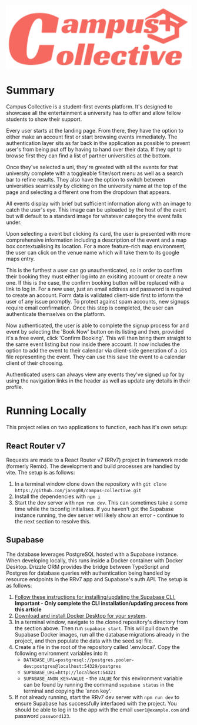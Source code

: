 <p align="center">
  <img alt="Logo for Campus Collective" src="./app/svgs/Logo.svg" width="512">
</p>

# Summary

Campus Collective is a student-first events platform. It's designed to showcase all the entertainment a university has to offer and allow fellow students to show their support.

Every user starts at the landing page. From there, they have the option to either make an account first or start browsing events immediately. The authentication layer sits as far back in the application as possible to prevent user's from being put off by having to hand over their data. If they opt to browse first they can find a list of partner universities at the bottom.

Once they've selected a uni, they're greeted with all the events for that university complete with a toggleable filter/sort menu as well as a search bar to refine results. They also have the option to switch between universities seamlessly by clicking on the university name at the top of the page and selecting a different one from the dropdown that appears.

All events display with brief but sufficient information along with an image to catch the user's eye. This image can be uploaded by the host of the event but will default to a standard image for whatever category the event falls under.

Upon selecting a event but clicking its card, the user is presented with more comprehensive information including a description of the event and a map box contextualising its location. For a more feature-rich map environment, the user can click on the venue name which will take them to its google maps entry.

This is the furthest a user can go unauthenticated, so in order to confirm their booking they must either log into an exisiting account or create a new one. If this is the case, the confirm booking button will be replaced with a link to log in. For a new user, just an email address and password is required to create an account. Form data is validated client-side first to inform the user of any issue promptly. To protect against spam accounts, new signups require email confirmation. Once this step is completed, the user can authenticate themselves on the platform.

Now authenticated, the user is able to complete the signup process for and event by selecting the 'Book Now' button on its listing and then, provided it's a free event, click 'Confirm Booking'. This will then bring them straight to the same event listing but now inside there account. It now includes the option to add the event to their calendar via client-side generation of a .ics file representing the event. They can use this save the event to a calendar client of their choosing.

Authenticated users can always view any events they've signed up for by using the navigation links in the header as well as update any details in their profile.

# Running Locally

This project relies on two applications to function, each has it's own setup:

## React Router v7

Requests are made to a React Router v7 (RRv7) project in framework mode (formerly Remix). The development and build processes are handled by vite. The setup is as follows:

1. In a terminal window clone down the repository with `git clone https://github.com/jansg08/campus-collective.git`
2. Install the dependencies with `npm i`
3. Start the dev server with `npm run dev`. This can sometimes take a some time while the tsconfig initialises. If you haven't got the Supabase instance running, the dev server will likely show an error - continue to the next section to resolve this.

## Supabase

The database leverages PostgreSQL hosted with a Supabase instance. When developing locally, this runs inside a Docker container with Docker Desktop. Drizzle ORM provides the bridge between TypeScript and Postgres for database queries with authentication being handled by resource endpoints in the RRv7 app and Supabase's auth API. The setup is as follows:

1. [Follow these instructions for installing/updating the Supabase CLI.](https://supabase.com/docs/guides/local-development/cli/getting-started?queryGroups=platform&platform=windows#installing-the-supabase-cli) **Important - Only complete the CLI installation/updating process from this article**
2. [Download and install Docker Desktop for your system](https://docs.docker.com/desktop/).
3. In a terminal window, navigate to the cloned repository's directory from the section above. Then run `supabase start`. This will pull down the Supabase Docker images, run all the database migrations already in the project, and then populate the data with the seed.sql file.
4. Create a file in the root of the repository called '.env.local'. Copy the following environment variables into it:
   - `DATABASE_URL=postgresql://postgres.pooler-dev:postgres@localhost:54329/postgres`
   - `SUPABASE_URL=http://localhost:54321`
   - `SUPABASE_ANON_KEY=VALUE` - the `VALUE` for this environment variable can be found by running the command `supabase status` in the terminal and copying the 'anon key'.
5. If not already running, start the RRv7 dev server with `npm run dev` to ensure Supabase has successfully interfaced with the project. You should be able to log in to the app with the email `user1@example.com` and password `password123`.

